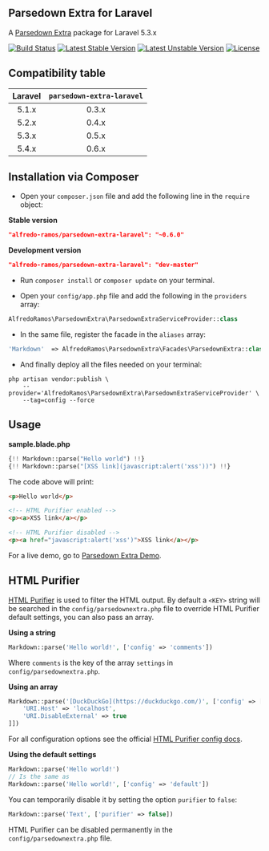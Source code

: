 ## Parsedown Extra for Laravel

A [Parsedown Extra](https://github.com/erusev/parsedown-extra) package for Laravel 5.3.x

[![Build Status](https://img.shields.io/travis/AlfredoRamos/parsedown-extra-laravel.svg?style=flat-square&maxAge=3600)](https://travis-ci.org/AlfredoRamos/parsedown-extra-laravel) [![Latest Stable Version](https://img.shields.io/packagist/v/alfredo-ramos/parsedown-extra-laravel.svg?style=flat-square&label=stable&maxAge=3600)](https://github.com/AlfredoRamos/parsedown-extra-laravel/releases) [![Latest Unstable Version](https://img.shields.io/packagist/vpre/alfredo-ramos/parsedown-extra-laravel.svg?style=flat-square&label=unstable&maxAge=3600)](https://packagist.org/packages/alfredo-ramos/parsedown-extra-laravel) [![License](https://img.shields.io/packagist/l/alfredo-ramos/parsedown-extra-laravel.svg?style=flat-square)](https://raw.githubusercontent.com/AlfredoRamos/parsedown-extra-laravel/master/LICENSE)

## Compatibility table

Laravel | `parsedown-extra-laravel`
:------:|:------------------------:
5.1.x   | 0.3.x
5.2.x   | 0.4.x
5.3.x   | 0.5.x
5.4.x   | 0.6.x

## Installation via Composer

* Open your `composer.json` file and add the following line in the `require` object:

**Stable version**

```json
"alfredo-ramos/parsedown-extra-laravel": "~0.6.0"
```

**Development version**

```json
"alfredo-ramos/parsedown-extra-laravel": "dev-master"
```

* Run `composer install` or `composer update` on your terminal.

* Open your `config/app.php` file and add the following in the `providers` array:

```php
AlfredoRamos\ParsedownExtra\ParsedownExtraServiceProvider::class
```

* In the same file, register the facade in the `aliases` array:

```php
'Markdown'  => AlfredoRamos\ParsedownExtra\Facades\ParsedownExtra::class
```

* And finally deploy all the files needed on your terminal:

```shell
php artisan vendor:publish \
	--provider='AlfredoRamos\ParsedownExtra\ParsedownExtraServiceProvider' \
	--tag=config --force
```

## Usage

**sample.blade.php**

```php
{!! Markdown::parse("Hello world") !!}
{!! Markdown::parse("[XSS link](javascript:alert('xss'))") !!}
```

The code above will print:

```html
<p>Hello world</p>

<!-- HTML Purifier enabled -->
<p><a>XSS link</a></p>

<!-- HTML Purifier disabled -->
<p><a href="javascript:alert('xss')">XSS link</a></p>
```

For a live demo, go to [Parsedown Extra Demo](http://parsedown.org/extra/).

## HTML Purifier

[HTML Purifier](https://github.com/ezyang/htmlpurifier) is used to filter the HTML output. By default a `<KEY>` string will be searched in the `config/parsedownextra.php` file to override HTML Purifier default settings, you can also pass an array.

**Using a string**

```php
Markdown::parse('Hello world!', ['config' => 'comments'])
```

Where `comments` is the key of the array `settings` in `config/parsedownextra.php`.

**Using an array**

```php
Markdown::parse('[DuckDuckGo](https://duckduckgo.com/)', ['config' => [
	'URI.Host' => 'localhost',
	'URI.DisableExternal' => true
]])
```

For all configuration options see the official [HTML Purifier config docs](http://htmlpurifier.org/live/configdoc/plain.html).

**Using the default settings**

```php
Markdown::parse('Hello world!')
// Is the same as
Markdown::parse('Hello world!', ['config' => 'default'])
```

You can temporarily disable it by setting the option `purifier` to `false`:

```php
Markdown::parse('Text', ['purifier' => false])
```

HTML Purifier can be disabled permanently in the `config/parsedownextra.php` file.
